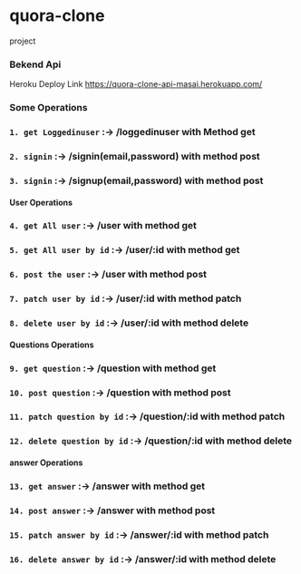 # quora-clone
project

### Bekend Api
Heroku Deploy Link  https://quora-clone-api-masai.herokuapp.com/

<h3>Some Operations<h3/>
  
### `1. get Loggedinuser` :-> /loggedinuser with Method get
### `2. signin`           :-> /signin(email,password)       with method post
### `3. signin`           :-> /signup(email,password)       with method post

  <h4>User Operations<h4/>
  
### `4. get All user`           :-> /user       with method get
### `5. get All user by id`           :-> /user/:id      with method get
### `6. post the user`           :-> /user      with method post
### `7. patch user by id`           :-> /user/:id      with method patch
### `8. delete user by id`           :-> /user/:id      with method delete

<h4>Questions Operations<h4/>
    
### `9. get question`           :-> /question      with method get   
### `10. post question`           :-> /question      with method post
### `11. patch question by id`           :-> /question/:id      with method patch
### `12. delete question by id`           :-> /question/:id      with method delete

  
<h4>answer Operations<h4/>
    
### `13. get answer`           :-> /answer      with method get   
### `14. post answer`           :-> /answer      with method post
### `15. patch answer by id`           :-> /answer/:id      with method patch
### `16. delete answer by id`           :-> /answer/:id      with method delete
